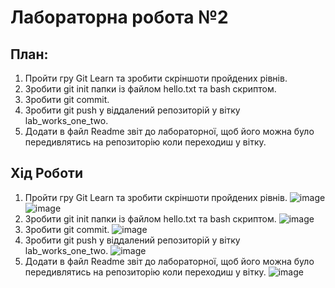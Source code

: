 # Лабораторна робота №2

## План:
1.	Пройти гру Git Learn та зробити скріншоти пройдених рівнів.
2.	Зробити git init папки із файлом  hello.txt та bash скриптом.
3.	Зробити git commit.
4.	Зробити git push у віддалений репозиторій у вітку lab_works_one_two.
5.	Додати в файл Readme звіт до лабораторної, щоб його можна було передивлятись на репозиторію коли переходиш у вітку.


## Хід Роботи
1.	 Пройти гру Git Learn та зробити скріншоти пройдених рівнів.
![image](https://i.ibb.co/zrY7pdB/326.png)
![image](https://i.ibb.co/yyv7k8Z/325.png)
2.	Зробити git init папки із файлом  hello.txt та bash скриптом.
![image](https://i.ibb.co/Y386Wvy/image.png)
3.	Зробити git commit.
![image](https://i.ibb.co/HgdY2j0/image.png)
4.	Зробити git push у віддалений репозиторій у вітку lab_works_one_two.
![image](https://i.ibb.co/4MfnnV1/image.png)
5.	Додати в файл Readme звіт до лабораторної, щоб його можна було передивлятись на репозиторію коли переходиш у вітку.
![image](https://i.ibb.co/JRWJ91P/image.png)
